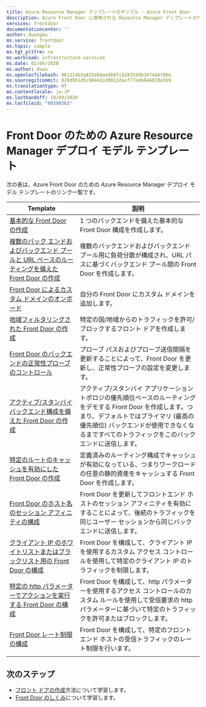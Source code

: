 ```yaml
---
title: Azure Resource Manager テンプレートのサンプル - Azure Front Door
description: Azure Front Door に使用される Resource Manager テンプレートのサンプルについて説明します。基本的な Front Door を作成するためのテンプレートや Front Door のレート制限を構成するためのテンプレートなどを取り上げます。
services: frontdoor
documentationcenter: ''
author: duongau
ms.service: frontdoor
ms.topic: sample
ms.tgt_pltfrm: na
ms.workload: infrastructure-services
ms.date: 02/04/2020
ms.author: duau
ms.openlocfilehash: 961214b3a815eb8ae9b0fcb283599b3474d4706e
ms.sourcegitcommit: 829d951d5c90442a38012daaf77e86046018e5b9
ms.translationtype: HT
ms.contentlocale: ja-JP
ms.lasthandoff: 10/09/2020
ms.locfileid: "89399363"
---
```

# <a name="azure-resource-manager-deployment-model-templates-for-front-door"></a>Front Door のための Azure Resource Manager デプロイ モデル テンプレート

次の表は、Azure Front Door のための Azure Resource Manager デプロイ モデル テンプレートのリンク一覧です。 

| Template | 説明 |
| ---| ---|
| [基本的な Front Door の作成](https://github.com/Azure/azure-quickstart-templates/tree/master/101-front-door-create-basic)| 1 つのバックエンドを備えた基本的な Front Door 構成を作成します。 |
| [複数のバック エンドおよびバックエンド プールと URL ベースのルーティングを備えた Front Door の作成](https://github.com/Azure/azure-quickstart-templates/tree/master/101-front-door-create-multiple-backends)| 複数のバックエンドおよびバックエンド プール用に負荷分散が構成され、URL パスに基づくバックエンド プール間の Front Door を作成します。 |
| [Front Door によるカスタム ドメインのオンボード](https://github.com/Azure/azure-quickstart-templates/tree/master/101-front-door-custom-domain)| 自分の Front Door にカスタム ドメインを追加します。 |
| [地域フィルタリングされた Front Door の作成](https://github.com/Azure/azure-quickstart-templates/tree/master/101-front-door-geo-filtering)| 特定の国/地域からのトラフィックを許可/ブロックするフロント ドアを作成します。 |
| [Front Door のバックエンドの正常性プローブのコントロール](https://github.com/Azure/azure-quickstart-templates/tree/master/201-front-door-health-probes)| プローブ パスおよびプローブ送信間隔を更新することによって、Front Door を更新し、正常性プローブの設定を変更します。 |
| [アクティブ/スタンバイ バックエンド構成を備えた Front Door の作成](https://github.com/Azure/azure-quickstart-templates/tree/master/201-front-door-priority-lb)| アクティブ/スタンバイ アプリケーション トポロジの優先順位ベースのルーティングをデモする Front Door を作成します。つまり、デフォルトではプライマリ (最高の優先順位) バックエンドが使用できなくなるまですべてのトラフィックをこのバックエンドに送信します。 |
| [特定のルートのキャッシュを有効にした Front Door の作成](https://github.com/Azure/azure-quickstart-templates/tree/master/201-front-door-create-caching)| 定義済みのルーティング構成でキャッシュが有効になっている、つまりワークロードの任意の静的資産をキャッシュする Front Door を作成します。 |
| [Front Door のホスト名のセッション アフィニティの構成](https://github.com/Azure/azure-quickstart-templates/tree/master/201-front-door-session-affinity) | Front Door を更新してフロントエンド ホストのセッション アフィニティを有効にすることによって、後続のトラフィックを同じユーザー セッションから同じバックエンドに送信します。 |
| [クライアント IP のホワイトリストまたはブラックリスト用の Front Door の構成](https://github.com/Azure/azure-quickstart-templates/tree/master/201-front-door-waf-clientip)| Front Door を構成して、クライアント IP を使用するカスタム アクセス コントロールを使用して特定のクライアント IP のトラフィックを制限します。 |
| [特定の http パラメーターでアクションを実行する Front Door の構成](https://github.com/Azure/azure-quickstart-templates/tree/master/201-front-door-waf-http-params)| Front Door を構成して、http パラメーターを使用するアクセス コントロールのカスタム ルールを使用して受信要求の http パラメーターに基づいて特定のトラフィックを許可またはブロックします。 |
| [Front Door レート制限の構成](https://github.com/Azure/azure-quickstart-templates/tree/master/201-front-door-rate-limiting)| Front Door を構成して、特定のフロントエンド ホストの受信トラフィックのレート制限を行います。 |
| | |

## <a name="next-steps"></a>次のステップ

- [フロント ドアの作成](quickstart-create-front-door.md)方法について学習します。
- [Front Door のしくみ](front-door-routing-architecture.md)について学習します。
